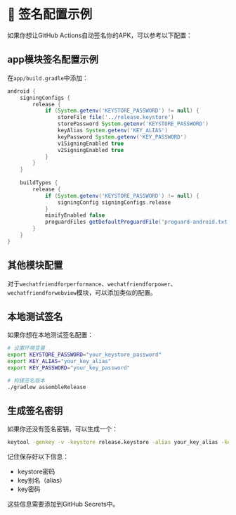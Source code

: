 # 🔐 签名配置示例

如果你想让GitHub Actions自动签名你的APK，可以参考以下配置：

## app模块签名配置示例

在`app/build.gradle`中添加：

```gradle
android {
    signingConfigs {
        release {
            if (System.getenv('KEYSTORE_PASSWORD') != null) {
                storeFile file('../release.keystore')
                storePassword System.getenv('KEYSTORE_PASSWORD')
                keyAlias System.getenv('KEY_ALIAS')
                keyPassword System.getenv('KEY_PASSWORD')
                v1SigningEnabled true
                v2SigningEnabled true
            }
        }
    }
    
    buildTypes {
        release {
            if (System.getenv('KEYSTORE_PASSWORD') != null) {
                signingConfig signingConfigs.release
            }
            minifyEnabled false
            proguardFiles getDefaultProguardFile('proguard-android.txt'), 'proguard-rules.pro'
        }
    }
}
```

## 其他模块配置

对于`wechatfriendforperformance`、`wechatfriendforpower`、`wechatfriendforwebview`模块，可以添加类似的配置。

## 本地测试签名

如果你想在本地测试签名配置：

```bash
# 设置环境变量
export KEYSTORE_PASSWORD="your_keystore_password"
export KEY_ALIAS="your_key_alias"
export KEY_PASSWORD="your_key_password"

# 构建签名版本
./gradlew assembleRelease
```

## 生成签名密钥

如果你还没有签名密钥，可以生成一个：

```bash
keytool -genkey -v -keystore release.keystore -alias your_key_alias -keyalg RSA -keysize 2048 -validity 10000
```

记住保存好以下信息：
- keystore密码
- key别名（alias）
- key密码

这些信息需要添加到GitHub Secrets中。